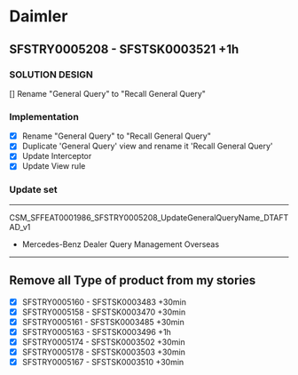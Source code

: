 # Daimler

## SFSTRY0005208 - SFSTSK0003521 +1h
### SOLUTION DESIGN
[] Rename "General Query" to "Recall General Query" 

### Implementation
- [x] Rename "General Query" to "Recall General Query"
- [x] Duplicate 'General Query' view and rename it 'Recall General Query'
- [x] Update Interceptor
- [x] Update View rule

### Update set

----------------------------------------

CSM_SFFEAT0001986_SFSTRY0005208_UpdateGeneralQueryName_DTAFTAD_v1
- Mercedes-Benz Dealer Query Management Overseas

----------------------------------------

## Remove all Type of product from my stories
- [x] SFSTRY0005160 - SFSTSK0003483 +30min
- [x] SFSTRY0005158 - SFSTSK0003470 +30min
- [x] SFSTRY0005161 - SFSTSK0003485 +30min
- [x] SFSTRY0005163 - SFSTSK0003496 +1h
- [x] SFSTRY0005174 - SFSTSK0003502 +30min 
- [x] SFSTRY0005178 - SFSTSK0003503 +30min
- [x] SFSTRY0005167 - SFSTSK0003510 +30min
